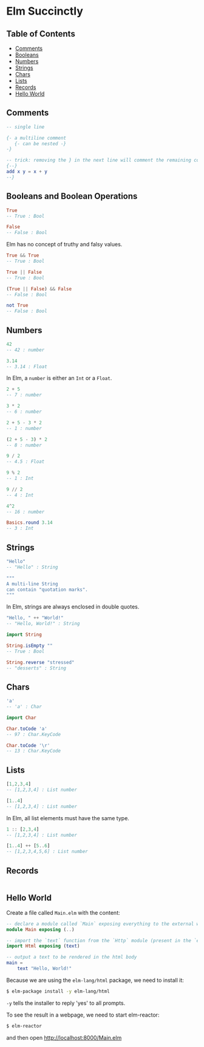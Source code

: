 # Elm Succinctly

## Table of Contents

* [Comments](#1-comments)
* [Booleans](#2-booleans)
* [Numbers](#3-numbers)
* [Strings](#4-strings)
* [Chars](#5-chars)
* [Lists](#6-lists)
* [Records](#7-records)
* [Hello World](#99-hello-world)

## Comments

```elm
-- single line
```

```elm
{- a multiline comment
   {- can be nested -}
-}
```

```elm
-- trick: removing the } in the next line will comment the remaining code
{--}
add x y = x + y
--}
```

## Booleans and Boolean Operations

```elm
True
-- True : Bool

False
-- False : Bool
```

Elm has no concept of truthy and falsy values.

```elm
True && True
-- True : Bool

True || False
-- True : Bool

(True || False) && False
-- False : Bool

not True
-- False : Bool
```

## Numbers

```elm
42
-- 42 : number

3.14
-- 3.14 : Float
```

In Elm, a `number` is either an `Int` or a `Float`.

```elm
2 + 5
-- 7 : number

3 * 2
-- 6 : number

2 + 5 - 3 * 2
-- 1 : number

(2 + 5 - 3) * 2
-- 8 : number

9 / 2
-- 4.5 : Float

9 % 2
-- 1 : Int

9 // 2
-- 4 : Int

4^2
-- 16 : number

Basics.round 3.14
-- 3 : Int
```

## Strings

```elm
"Hello"
-- "Hello" : String

"""
A multi-line String
can contain "quotation marks".
"""
```

In Elm, strings are always enclosed in double quotes.

```elm
"Hello, " ++ "World!"
-- "Hello, World!" : String
```

```elm
import String

String.isEmpty ""
-- True : Bool

String.reverse "stressed"
-- "desserts" : String
```

## Chars

```elm
'a'
-- 'a' : Char
```

```elm
import Char

Char.toCode 'a'
-- 97 : Char.KeyCode

Char.toCode '\r'
-- 13 : Char.KeyCode
```

## Lists

```elm
[1,2,3,4]
-- [1,2,3,4] : List number

[1..4]
-- [1,2,3,4] : List number
```

In Elm, all list elements must have the same type.

```elm
1 :: [2,3,4]
-- [1,2,3,4] : List number

[1..4] ++ [5..6]
-- [1,2,3,4,5,6] : List number
```

## Records

```elm
```

## Hello World

Create a file called `Main.elm` with the content:

```elm
-- declare a module called `Main` exposing everything to the external world
module Main exposing (..)

-- import the `text` function from the `Http` module (present in the `elm-lang/html` package)
import Html exposing (text)

-- output a text to be rendered in the html body
main =
    text "Hello, World!"
```

Because we are using the `elm-lang/html` package, we need to install it:

```bash
$ elm-package install -y elm-lang/html
```

`-y` tells the installer to reply 'yes' to all prompts.

To see the result in a webpage, we need to start elm-reactor:

```bash
$ elm-reactor
```

and then open <http://localhost:8000/Main.elm>

